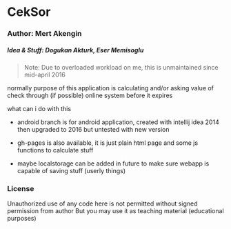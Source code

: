 # CekSor

### Author: Mert Akengin
##### Idea & Stuff: Dogukan Akturk, Eser Memisoglu

> Note: Due to overloaded workload on me, this is unmaintained since mid-april 2016

normally purpose of this application is calculating and/or asking value of check through (if possible) online system before it expires

what can i do with this

- android branch is for android application, created with intellij idea 2014 then upgraded to 2016 but untested with new version

- gh-pages is also available, it is just plain html page and some js functions to calculate stuff

- maybe localstorage can be added in future to make sure webapp is capable of saving stuff (userly things)

### License

Unauthorized use of any code here is not permitted without signed permission from author
But you may use it as teaching material (educational purposes)
